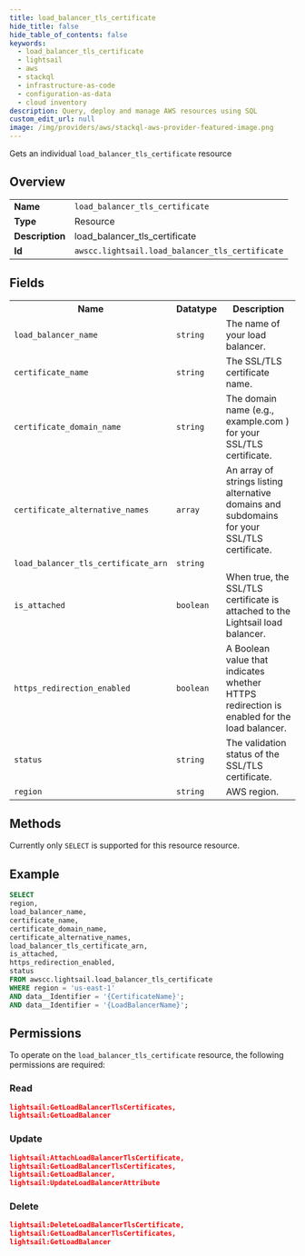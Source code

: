 ```yaml
---
title: load_balancer_tls_certificate
hide_title: false
hide_table_of_contents: false
keywords:
  - load_balancer_tls_certificate
  - lightsail
  - aws
  - stackql
  - infrastructure-as-code
  - configuration-as-data
  - cloud inventory
description: Query, deploy and manage AWS resources using SQL
custom_edit_url: null
image: /img/providers/aws/stackql-aws-provider-featured-image.png
---
```

Gets an individual <code>load_balancer_tls_certificate</code> resource

## Overview
<table><tbody>
<tr><td><b>Name</b></td><td><code>load_balancer_tls_certificate</code></td></tr>
<tr><td><b>Type</b></td><td>Resource</td></tr>
<tr><td><b>Description</b></td><td>load_balancer_tls_certificate</td></tr>
<tr><td><b>Id</b></td><td><code>awscc.lightsail.load_balancer_tls_certificate</code></td></tr>
</tbody></table>

## Fields
<table><tbody>
<tr><th>Name</th><th>Datatype</th><th>Description</th></tr>
<tr><td><code>load_balancer_name</code></td><td><code>string</code></td><td>The name of your load balancer.</td></tr>
<tr><td><code>certificate_name</code></td><td><code>string</code></td><td>The SSL&#x2F;TLS certificate name.</td></tr>
<tr><td><code>certificate_domain_name</code></td><td><code>string</code></td><td>The domain name (e.g., example.com ) for your SSL&#x2F;TLS certificate.</td></tr>
<tr><td><code>certificate_alternative_names</code></td><td><code>array</code></td><td>An array of strings listing alternative domains and subdomains for your SSL&#x2F;TLS certificate.</td></tr>
<tr><td><code>load_balancer_tls_certificate_arn</code></td><td><code>string</code></td><td></td></tr>
<tr><td><code>is_attached</code></td><td><code>boolean</code></td><td>When true, the SSL&#x2F;TLS certificate is attached to the Lightsail load balancer.</td></tr>
<tr><td><code>https_redirection_enabled</code></td><td><code>boolean</code></td><td>A Boolean value that indicates whether HTTPS redirection is enabled for the load balancer.</td></tr>
<tr><td><code>status</code></td><td><code>string</code></td><td>The validation status of the SSL&#x2F;TLS certificate.</td></tr>
<tr><td><code>region</code></td><td><code>string</code></td><td>AWS region.</td></tr>

</tbody></table>

## Methods
Currently only <code>SELECT</code> is supported for this resource resource.

## Example
```sql
SELECT
region,
load_balancer_name,
certificate_name,
certificate_domain_name,
certificate_alternative_names,
load_balancer_tls_certificate_arn,
is_attached,
https_redirection_enabled,
status
FROM awscc.lightsail.load_balancer_tls_certificate
WHERE region = 'us-east-1'
AND data__Identifier = '{CertificateName}';
AND data__Identifier = '{LoadBalancerName}';
```

## Permissions

To operate on the <code>load_balancer_tls_certificate</code> resource, the following permissions are required:

### Read
```json
lightsail:GetLoadBalancerTlsCertificates,
lightsail:GetLoadBalancer
```

### Update
```json
lightsail:AttachLoadBalancerTlsCertificate,
lightsail:GetLoadBalancerTlsCertificates,
lightsail:GetLoadBalancer,
lightsail:UpdateLoadBalancerAttribute
```

### Delete
```json
lightsail:DeleteLoadBalancerTlsCertificate,
lightsail:GetLoadBalancerTlsCertificates,
lightsail:GetLoadBalancer
```

